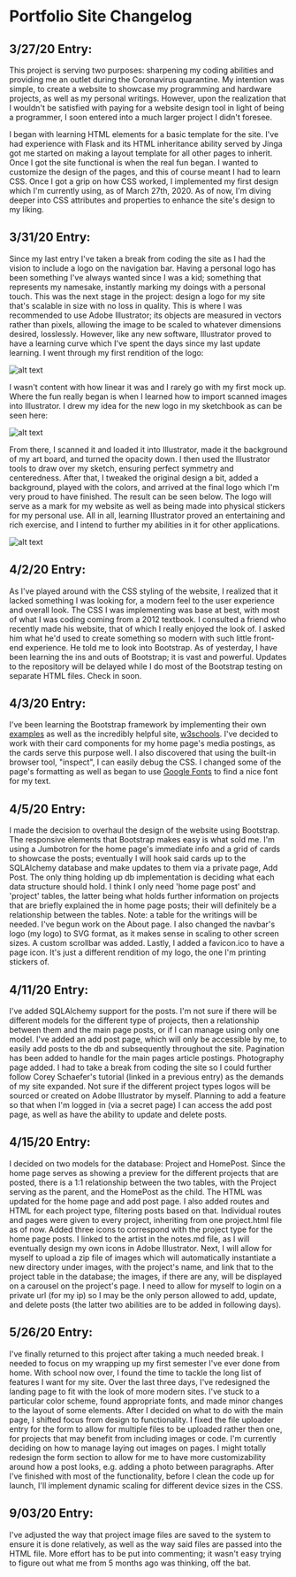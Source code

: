 # Portfolio Site Changelog

## 3/27/20 Entry:

  This project is serving two purposes: sharpening my coding abilities and providing me an outlet during the Coronavirus quarantine. My intention was simple, to create a website to showcase my programming and hardware projects, as well as my personal writings. However, upon the realization that I wouldn't be satisfied with paying for a website design tool in light of being a programmer, I soon entered into a much larger project I didn't foresee.

  I began with learning HTML elements for a basic template for the site. I've had experience with Flask and its HTML inheritance ability served by Jinga got me started on making a layout template for all other pages to inherit. Once I got the site functional is when the real fun began. I wanted to customize the design of the pages, and this of course meant I had to learn CSS. Once I got a grip on how CSS worked, I implemented my first design which I'm currently using, as of March 27th, 2020. As of now, I'm diving deeper into CSS attributes and properties to enhance the site's design to my liking.

## 3/31/20 Entry:

  Since my last entry I've taken a break from coding the site as I had the vision to include a logo on the navigation bar. Having a personal logo has been something I've always wanted since I was a kid; something that represents my namesake, instantly marking my doings with a personal touch.  This was the next stage in the project: design a logo for my site that's scalable in size with no loss in quality. This is where I was recommended to use Adobe Illustrator; its objects are measured in vectors rather than pixels, allowing the image to be scaled to whatever dimensions desired, losslessly. However, like any new software, Illustrator proved to have a learning curve which I've spent the days since my last update learning. I went through my first rendition of the logo:

![alt text](https://github.com/vincemonte/PortfolioSite/blob/master/images/VLM_Logo_v1.png)

  I wasn't content with how linear it was and I rarely go with my first mock up. Where the fun really began is when I learned how to import scanned images into Illustrator. I drew my idea for the new logo in my sketchbook as can be seen here:

![alt text](https://github.com/vincemonte/PortfolioSite/blob/master/images/VLM_Logo_v2_sketch.png)

  From there, I scanned it and loaded it into Illustrator, made it the background of my art board, and turned the opacity down. I then used the Illustrator tools to draw over my sketch, ensuring perfect symmetry and centeredness. After that, I tweaked the original design a bit, added a background, played with the colors, and arrived at the final logo which I'm very proud to have finished. The result can be seen below.  The logo will serve as a mark for my website as well as being made into physical stickers for my personal use. All in all, learning Illustrator proved an entertaining and rich exercise, and I intend to further my abilities in it for other applications.

![alt text](https://github.com/vincemonte/PortfolioSite/blob/master/images/VLM_Logo_v2.png)

## 4/2/20 Entry:

  As I've played around with the CSS styling of the website, I realized that it lacked something I was looking for, a modern feel to the user experience and overall look. The CSS I was implementing was base at best, with most of what I was coding coming from a 2012 textbook. I consulted a friend who recently made his website, that of which I really enjoyed the look of. I asked him what he'd used to create something so modern with such little front-end experience. He told me to look into Bootstrap. As of yesterday, I have been learning the ins and outs of Bootstrap; it is vast and powerful. Updates to the repository will be delayed while I do most of the Bootstrap testing on separate HTML files. Check in soon.

## 4/3/20 Entry:
  I've been learning the Bootstrap framework by implementing their own [examples](https://getbootstrap.com/docs/4.4/examples/) as well as the incredibly helpful site, [w3schools](https://www.w3schools.com/). I've decided to work with their card components for my home page's media postings, as the cards serve this purpose well. I also discovered that using the built-in browser tool, "inspect", I can easily debug the CSS. I changed some of the page's formatting as well as began to use [Google Fonts](https://fonts.google.com/) to find a nice font for my text.

## 4/5/20 Entry:
  I made the decision to overhaul the design of the website using Bootstrap. The responsive elements that Bootstrap makes easy is what sold me. I'm using a Jumbotron for the home page's immediate info and a grid of cards to showcase the posts; eventually I will hook said cards up to the SQLAlchemy database and make updates to them via a private page, Add Post. The only thing holding up db implementation is deciding what each data structure should hold. I think I only need 'home page post' and 'project' tables, the latter being what holds further information on projects that are briefly explained the in home page posts; their will definitely be a relationship between the tables. Note: a table for the writings will be needed. I've begun work on the About page. I also changed the navbar's logo (my logo) to SVG format, as it makes sense in scaling to other screen sizes. A custom scrollbar was added. Lastly, I added a favicon.ico to have a page icon. It's just a different rendition of my logo, the one I'm printing stickers of.

## 4/11/20 Entry:
  I've added SQLAlchemy support for the posts. I'm not sure if there will be different models for the different type of projects, then a relationship between them and the main page posts, or if I can manage using only one model. I've added an add post page, which will only be accessible by me, to easily add posts to the db and subsequently throughout the site. Pagination has been added to handle for the main pages article postings. Photography page added. I had to take a break from coding the site so I could further follow Corey Schaefer's tutorial (linked in a previous entry) as the demands of my site expanded.  Not sure if the different project types logos will be sourced or created on Adobe Illustrator by myself. Planning to add a feature so that when I'm logged in (via a secret page) I can access the add post page, as well as have the ability to update and delete posts.

## 4/15/20 Entry:
  I decided on two models for the database: Project and HomePost. Since the home page serves as showing a preview for the different projects that are posted, there is a 1:1 relationship between the two tables, with the Project serving as the parent, and the HomePost as the child. The HTML was updated for the home page and add post page. I also added routes and HTML for each project type, filtering posts based on that. Individual routes and pages were given to every project, inheriting from one project.html file as of now. Added three icons to correspond with the project type for the home page posts. I linked to the artist in the notes.md file, as I will eventually design my own icons in Adobe Illustrator. Next, I will allow for myself to upload a zip file of images which will automatically instantiate a new directory under images, with the project's name, and link that to the project table in the database; the images, if there are any, will be displayed on a carousel on the project's page. I need to allow for myself to login on a private url (for my ip) so I may be the only person allowed to add, update, and delete posts (the latter two abilities are to be added in following days).

##  5/26/20 Entry:
  I've finally returned to this project after taking a much needed break. I needed to focus on my wrapping up my first semester I've ever done from home. With school now over, I found the time to tackle the long list of features I want for my site. Over the last three days, I've redesigned the landing page to fit with the look of more modern sites. I've stuck to a particular color scheme, found appropriate fonts, and made minor changes to the layout of some elements. After I decided on what to do with the main page, I shifted focus from design to functionality. I fixed the file uploader entry for the form to allow for multiple files to be uploaded rather then one, for projects that may benefit from including images or code. I'm currently deciding on how to manage laying out images on pages. I might totally redesign the form section to allow for me to have more customizability around how a post looks, e.g. adding a photo between paragraphs. After I've finished with most of the functionality, before I clean the code up for launch, I'll implement dynamic scaling for different device sizes in the CSS.

## 9/03/20 Entry:
  I've adjusted the way that project image files are saved to the system to ensure it is done relatively, as well as the way said files are passed into the HTML file. More effort has to be put into commenting; it wasn't easy trying to figure out what me from 5 months ago was thinking, off the bat.  
